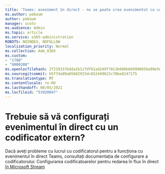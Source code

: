 ```yaml
---
title: 'Teams: eveniment în direct - nu se poate crea evenimentul cu codificatorul extern'
ms.author: pebaum
author: pebaum
manager: scotv
ms.audience: Admin
ms.topic: article
ms.service: o365-administration
ROBOTS: NOINDEX, NOFOLLOW
localization_priority: Normal
ms.collection: Adm_O365
ms.custom:
- "1780"
- "9000208"
ms.openlocfilehash: 2f219337bdda2b11fdf61a9249f7013b600bb69990856e09e56b5ae33ec33dda
ms.sourcegitcommit: b5f7da89a650d2915dc652449623c78be6247175
ms.translationtype: MT
ms.contentlocale: ro-RO
ms.lasthandoff: 08/05/2021
ms.locfileid: "53920047"
---
```

# <a name="need-to-configure-your-live-event-with-an-external-encoder"></a>Trebuie să vă configurați evenimentul în direct cu un codificator extern?

Dacă aveți probleme cu lucrul cu codificatorul pentru a funcționa cu evenimentul în direct Teams, consultați documentația de configurare a codificatorului: Configurarea codificatoarelor pentru redarea în flux în direct [în Microsoft Stream](https://docs.microsoft.com/stream/live-encoder-setup)
